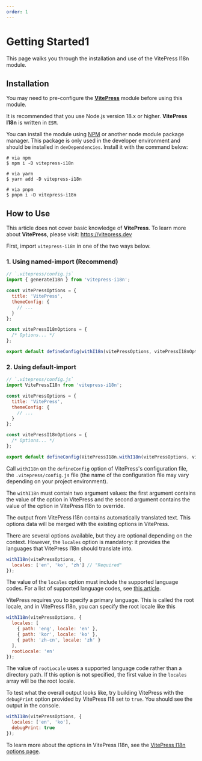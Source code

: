 ```yaml
---
order: 1
---
```


# Getting Started1

This page walks you through the installation and use of the VitePress I18n module.

## Installation

You may need to pre-configure the **[VitePress](https://vitepress.dev)** module before using this module.

It is recommended that you use Node.js version 18.x or higher. **VitePress I18n** is written in `ESM`.

You can install the module using [NPM](https://www.npmjs.com/package/vitepress-i18n) or another node module package manager. This package is only used in the developer environment and should be installed in `devDependencies`. Install it with the command below:

```shell
# via npm
$ npm i -D vitepress-i18n

# via yarn
$ yarn add -D vitepress-i18n

# via pnpm
$ pnpm i -D vitepress-i18n
```

## How to Use

This article does not cover basic knowledge of **VitePress**. To learn more about **VitePress**, please visit: https://vitepress.dev

First, import `vitepress-i18n` in one of the two ways below.

### 1. Using named-import (Recommend)

```javascript
// `.vitepress/config.js`
import { generateI18n } from 'vitepress-i18n';

const vitePressOptions = {
  title: 'VitePress',
  themeConfig: {
    // ...
  }
};

const vitePressI18nOptions = {
  /* Options... */
};

export default defineConfig(withI18n(vitePressOptions, vitePressI18nOptions));
```

### 2. Using default-import

```javascript
// `.vitepress/config.js`
import VitePressI18n from 'vitepress-i18n';

const vitePressOptions = {
  title: 'VitePress',
  themeConfig: {
    // ...
  }
};

const vitePressI18nOptions = {
  /* Options... */
};

export default defineConfig(VitePressI18n.withI18n(vitePressOptions, vitePressI18nOptions));
```

Call `withI18n` on the `defineConfig` option of VitePress's configuration file, the `.vitepress/config.js` file (the name of the configuration file may vary depending on your project environment).

The `withI18n` must contain two argument values: the first argument contains the value of the option in VitePress and the second argument contains the value of the option in VitePress I18n to override.

The output from VitePress I18n contains automatically translated text. This options data will be merged with the existing options in VitePress.

There are several options available, but they are optional depending on the context. However, the `locales` option is mandatory: it provides the languages that VitePress I18n should translate into.

```javascript
withI18n(vitePressOptions, {
  locales: ['en', 'ko', 'zh'] // "Required"
});
```

The value of the `locales` option must include the supported language codes. For a list of supported language codes, see [this article](/guide/supported-languages).

VitePress requires you to specify a primary language. This is called the root locale, and in VitePress I18n, you can specify the root locale like this

```javascript
withI18n(vitePressOptions, {
  locales: [
    { path: 'eng', locale: 'en' },
    { path: 'kor', locale: 'ko' },
    { path: 'zh-cn', locale: 'zh' }
  ],
  rootLocale: 'en'
});
```

The value of `rootLocale` uses a supported language code rather than a directory path. If this option is not specified, the first value in the `locales` array will be the root locale.

To test what the overall output looks like, try building VitePress with the `debugPrint` option provided by VitePress I18 set to `true`. You should see the output in the console.

```javascript
withI18n(vitePressOptions, {
  locales: ['en', 'ko'],
  debugPrint: true
});
```

To learn more about the options in VitePress I18n, see the [VitePress I18n options page](/guide/options).
